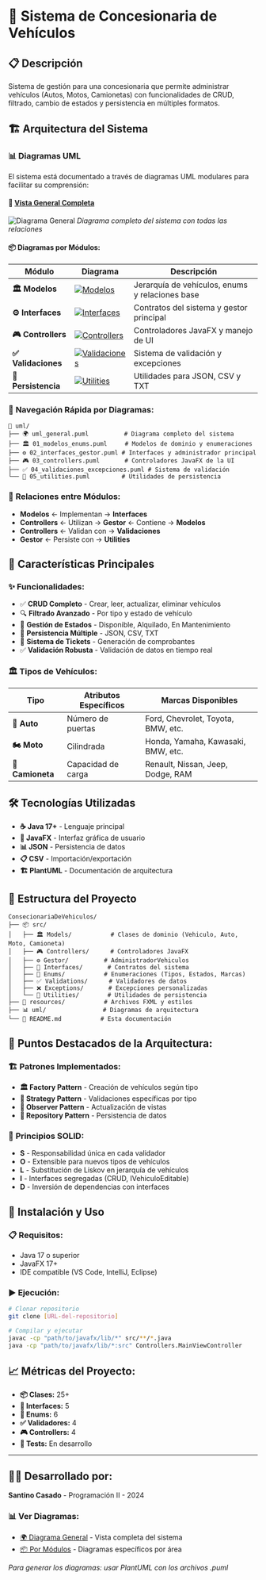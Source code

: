 # 🚗 Sistema de Concesionaria de Vehículos

## 📋 Descripción

Sistema de gestión para una concesionaria que permite administrar vehículos (Autos, Motos, Camionetas) con funcionalidades de CRUD, filtrado, cambio de estados y persistencia en múltiples formatos.

## 🏗️ Arquitectura del Sistema

### 📊 Diagramas UML

El sistema está documentado a través de diagramas UML modulares para facilitar su comprensión:

#### 🎯 [Vista General Completa](uml/uml_general.puml)

![Diagrama General](uml/uml_general.png)
_Diagrama completo del sistema con todas las relaciones_

#### 📦 Diagramas por Módulos:

| Módulo              | Diagrama                                                                               | Descripción                                     |
| ------------------- | -------------------------------------------------------------------------------------- | ----------------------------------------------- |
| **🏛️ Modelos**      | [![Modelos](uml/Modelos_Enums.png)](uml/Modelos_Enums.puml)                            | Jerarquía de vehículos, enums y relaciones base |
| **⚙️ Interfaces**   | [![Interfaces](uml/Interfaces_Gestor.png)](uml/Interfaces_Gestor.puml)                 | Contratos del sistema y gestor principal        |
| **🎮 Controllers**  | [![Controllers](uml/Controllers_JavaFx.png)](uml/Controllers_JavaFx.puml)              | Controladores JavaFX y manejo de UI             |
| **✅ Validaciones** | [![Validaciones](uml/Validaciones_Excepciones.png)](uml/Validaciones_Excepciones.puml) | Sistema de validación y excepciones             |
| **💾 Persistencia** | [![Utilities](uml/Utilities.png)](uml/Utilities.puml)                                  | Utilidades para JSON, CSV y TXT                 |

### 🎯 **Navegación Rápida por Diagramas:**

```
📁 uml/
├── 🌍 uml_general.puml          # Diagrama completo del sistema
├── 🏛️ 01_modelos_enums.puml     # Modelos de dominio y enumeraciones
├── ⚙️ 02_interfaces_gestor.puml # Interfaces y administrador principal
├── 🎮 03_controllers.puml       # Controladores JavaFX de la UI
├── ✅ 04_validaciones_excepciones.puml # Sistema de validación
└── 💾 05_utilities.puml         # Utilidades de persistencia
```

### 🔗 **Relaciones entre Módulos:**

- **Modelos** ← Implementan → **Interfaces**
- **Controllers** ← Utilizan → **Gestor** ← Contiene → **Modelos**
- **Controllers** ← Validan con → **Validaciones**
- **Gestor** ← Persiste con → **Utilities**

## 🚀 Características Principales

### ✨ **Funcionalidades:**

- ✅ **CRUD Completo** - Crear, leer, actualizar, eliminar vehículos
- 🔍 **Filtrado Avanzado** - Por tipo y estado de vehículo
- 🔄 **Gestión de Estados** - Disponible, Alquilado, En Mantenimiento
- 💾 **Persistencia Múltiple** - JSON, CSV, TXT
- 🎫 **Sistema de Tickets** - Generación de comprobantes
- ✅ **Validación Robusta** - Validación de datos en tiempo real

### 🏛️ **Tipos de Vehículos:**

| Tipo             | Atributos Específicos | Marcas Disponibles                 |
| ---------------- | --------------------- | ---------------------------------- |
| **🚗 Auto**      | Número de puertas     | Ford, Chevrolet, Toyota, BMW, etc. |
| **🏍️ Moto**      | Cilindrada            | Honda, Yamaha, Kawasaki, BMW, etc. |
| **🚚 Camioneta** | Capacidad de carga    | Renault, Nissan, Jeep, Dodge, RAM  |

## 🛠️ Tecnologías Utilizadas

- **☕ Java 17+** - Lenguaje principal
- **🎨 JavaFX** - Interfaz gráfica de usuario
- **📊 JSON** - Persistencia de datos
- **📋 CSV** - Importación/exportación
- **🏗️ PlantUML** - Documentación de arquitectura

## 📁 Estructura del Proyecto

```
ConsecionariaDeVehiculos/
├── 📦 src/
│   ├── 🏛️ Models/           # Clases de dominio (Vehiculo, Auto, Moto, Camioneta)
│   ├── 🎮 Controllers/      # Controladores JavaFX
│   ├── ⚙️ Gestor/          # AdministradorVehiculos
│   ├── 🔗 Interfaces/       # Contratos del sistema
│   ├── 📝 Enums/           # Enumeraciones (Tipos, Estados, Marcas)
│   ├── ✅ Validations/      # Validadores de datos
│   ├── ❌ Exceptions/       # Excepciones personalizadas
│   └── 💾 Utilities/        # Utilidades de persistencia
├── 🎨 resources/           # Archivos FXML y estilos
├── 📊 uml/                # Diagramas de arquitectura
└── 📖 README.md           # Esta documentación
```

## 🎯 **Puntos Destacados de la Arquitectura:**

### 🏗️ **Patrones Implementados:**

- **🏛️ Factory Pattern** - Creación de vehículos según tipo
- **🎯 Strategy Pattern** - Validaciones específicas por tipo
- **🔗 Observer Pattern** - Actualización de vistas
- **💾 Repository Pattern** - Persistencia de datos

### 🔐 **Principios SOLID:**

- **S** - Responsabilidad única en cada validador
- **O** - Extensible para nuevos tipos de vehículos
- **L** - Substitución de Liskov en jerarquía de vehículos
- **I** - Interfaces segregadas (CRUD, IVehiculoEditable)
- **D** - Inversión de dependencias con interfaces

## 🚀 Instalación y Uso

### 📋 **Requisitos:**

- Java 17 o superior
- JavaFX 17+
- IDE compatible (VS Code, IntelliJ, Eclipse)

### ▶️ **Ejecución:**

```bash
# Clonar repositorio
git clone [URL-del-repositorio]

# Compilar y ejecutar
javac -cp "path/to/javafx/lib/*" src/**/*.java
java -cp "path/to/javafx/lib/*:src" Controllers.MainViewController
```

## 📈 **Métricas del Proyecto:**

- **📦 Clases:** 25+
- **🔗 Interfaces:** 5
- **📝 Enums:** 6
- **✅ Validadores:** 4
- **🎮 Controllers:** 4
- **🧪 Tests:** En desarrollo

---

## 👨‍💻 **Desarrollado por:**

**Santino Casado** - Programación II - 2024

### 📊 **Ver Diagramas:**

- [🌍 Diagrama General](uml/uml_general.png) - Vista completa del sistema
- [📦 Por Módulos](uml/) - Diagramas específicos por área

_Para generar los diagramas: usar PlantUML con los archivos .puml_
